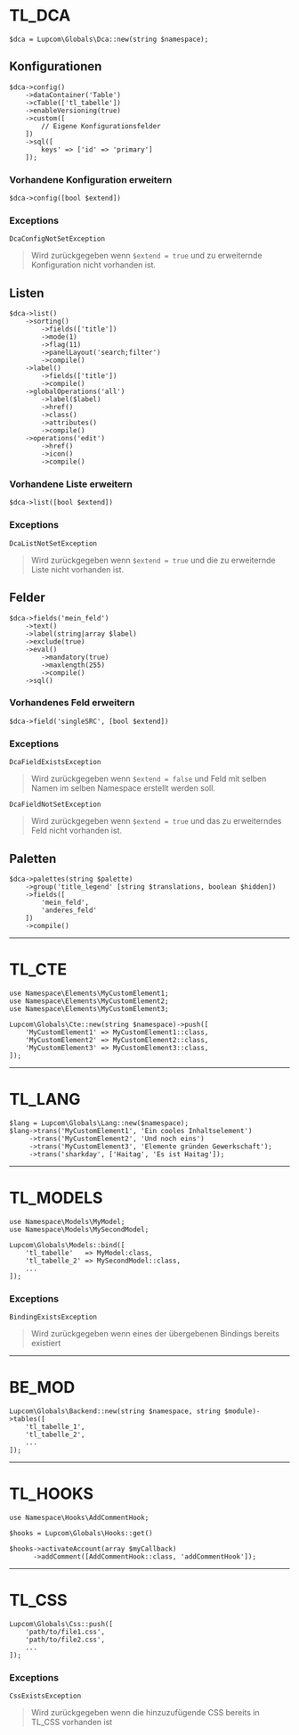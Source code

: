 # TL_DCA
```
$dca = Lupcom\Globals\Dca::new(string $namespace);
```

## Konfigurationen
```
$dca->config()
    ->dataContainer('Table')
    ->cTable(['tl_tabelle'])
    ->enableVersioning(true)
    ->custom([
        // Eigene Konfigurationsfelder
    ])
    ->sql([
        keys' => ['id' => 'primary']
    ]);
```

### Vorhandene Konfiguration erweitern ###

`$dca->config([bool $extend])`

### Exceptions ###

`DcaConfigNotSetException`

> Wird zurückgegeben wenn `$extend = true` und zu erweiternde Konfiguration nicht vorhanden ist.

## Listen
```
$dca->list()
    ->sorting()
        ->fields(['title'])
        ->mode(1)
        ->flag(11)
        ->panelLayout('search;filter')
        ->compile()
    ->label()
        ->fields(['title'])
        ->compile()
    ->globalOperations('all')
        ->label($label)
        ->href()
        ->class()
        ->attributes()
        ->compile()
    ->operations('edit')
        ->href()
        ->icon()
        ->compile()
```

### Vorhandene Liste erweitern ###

`$dca->list([bool $extend])`

### Exceptions ###

`DcaListNotSetException`

> Wird zurückgegeben wenn `$extend = true` und die zu erweiternde Liste nicht vorhanden ist.

## Felder
```
$dca->fields('mein_feld')
    ->text()
    ->label(string|array $label)
    ->exclude(true)
    ->eval()
        ->mandatory(true)
        ->maxlength(255)
        ->compile()
    ->sql()
```

### Vorhandenes Feld erweitern ###

`$dca->field('singleSRC', [bool $extend])`

### Exceptions ###

`DcaFieldExistsException`

> Wird zurückgegeben wenn `$extend = false` und Feld mit selben Namen im selben Namespace erstellt werden soll.

`DcaFieldNotSetException`

> Wird zurückgegeben wenn `$extend = true` und das zu erweiterndes Feld nicht vorhanden ist.


## Paletten
```
$dca->palettes(string $palette)
    ->group('title_legend' [string $translations, boolean $hidden])
    ->fields([
        'mein_feld',
        'anderes_feld'
    ])
    ->compile()
```

---

# TL_CTE
```
use Namespace\Elements\MyCustomElement1;
use Namespace\Elements\MyCustomElement2;
use Namespace\Elements\MyCustomElement3;

Lupcom\Globals\Cte::new(string $namespace)->push([
    'MyCustomElement1' => MyCustomElement1::class,
    'MyCustomElement2' => MyCustomElement2::class,
    'MyCustomElement3' => MyCustomElement3::class,
]);
```

---


# TL_LANG
```
$lang = Lupcom\Globals\Lang::new($namespace);
$lang->trans('MyCustomElement1', 'Ein cooles Inhaltselement')
     ->trans('MyCustomElement2', 'Und noch eins')
     ->trans('MyCustomElement3', 'Elemente gründen Gewerkschaft');
     ->trans('sharkday', ['Haitag', 'Es ist Haitag']);
```

---

# TL_MODELS
```
use Namespace\Models\MyModel;
use Namespace\Models\MySecondModel;

Lupcom\Globals\Models::bind([
    'tl_tabelle'   => MyModel:class,
    'tl_tabelle_2' => MySecondModel::class,
    ...
]);
```

### Exceptions ###

`BindingExistsException`

> Wird zurückgegeben wenn eines der übergebenen Bindings bereits existiert

---

# BE_MOD
``` 
Lupcom\Globals\Backend::new(string $namespace, string $module)->tables([
    'tl_tabelle_1',
    'tl_tabelle_2',
    ...
]);
```

---

# TL_HOOKS
```
use Namespace\Hooks\AddCommentHook;

$hooks = Lupcom\Globals\Hooks::get()

$hooks->activateAccount(array $myCallback)
      ->addComment([AddCommentHook::class, 'addCommentHook']);
```

---

# TL_CSS
``` 
Lupcom\Globals\Css::push([
    'path/to/file1.css',
    'path/to/file2.css',
    ...
]);
```

### Exceptions ###

`CssExistsException`

> Wird zurückgegeben wenn die hinzuzufügende CSS bereits in TL_CSS vorhanden ist